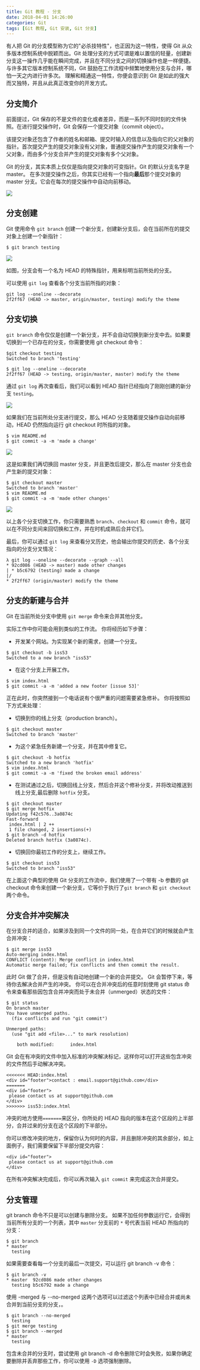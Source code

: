```yaml
---
title: Git 教程 - 分支
date: 2018-04-01 14:26:00
categories: Git
tags: [Git 教程, Git 安装, Git 分支]
---
```


有人把 Git 的分支模型称为它的"必杀技特性"，也正因为这一特性，使得 Git 从众多版本控制系统中脱颖而出。Git 处理分支的方式可谓是难以置信的轻量，创建新分支这一操作几乎能在瞬间完成，并且在不同分支之间的切换操作也是一样便捷。 与许多其它版本控制系统不同，Git 鼓励在工作流程中频繁地使用分支与合并，哪怕一天之内进行许多次。 理解和精通这一特性，你便会意识到 Git 是如此的强大而又独特，并且从此真正改变你的开发方式。

## 分支简介
前面提过，Git 保存的不是文件的变化或者差异，而是一系列不同时刻的文件快照。在进行提交操作时，Git 会保存一个提交对象（commit object）。

该提交对象还包含了作者的姓名和邮箱、提交时输入的信息以及指向它的父对象的指针。首次提交产生的提交对象没有父对象，普通提交操作产生的提交对象有一个父对象，而由多个分支合并产生的提交对象有多个父对象。

Git 的分支，其实本质上仅仅是指向提交对象的可变指针。Git 的默认分支名字是 master。 在多次提交操作之后，你其实已经有一个指向**最后**那个提交对象的 master 分支。它会在每次的提交操作中自动向前移动。

![](/images/git/branch-and-history.png)

<!--more-->


## 分支创建
Git 使用命令 `git branch` 创建一个新分支，创建新分支后，会在当前所在的提交对象上创建一个新指针：

```
$ git branch testing
```

![](/images/git/head-to-master.png)

如图，分支会有一个名为 HEAD 的特殊指针，用来标明当前所处的分支。

可以使用 `git log` 查看各个分支当前所指的对象：

```
git log --oneline --decorate
2f2ff67 (HEAD -> master, origin/master, testing) modify the theme
```


## 分支切换
`git branch` 命令仅仅是创建一个新分支，并不会自动切换到新分支中去。如果要切换到一个已存在的分支，你需要使用 git checkout 命令：

```
$git checkout testing
Switched to branch 'testing'

$ git log --oneline --decorate
2f2ff67 (HEAD -> testing, origin/master, master) modify the theme
```

通过 `git log` 再次查看后，我们可以看到 HEAD 指针已经指向了刚刚创建的新分支 `testing`。

![](/images/git/head-to-testing.png)

如果我们在当前所处分支进行提交，那么 HEAD 分支随着提交操作自动向前移动，HEAD 仍然指向运行 git checkout 时所指的对象。

```
$ vim README.md
$ git commit -a -m 'made a change'
```

![](/images/git/advance-testing.png)

这是如果我们再切换回 master 分支，并且更改后提交，那么在 master 分支也会产生新的提交对象：

```
$ git checkout master
Switched to branch 'master'
$ vim README.md
$ git commit -a -m 'made other changes'
```

![](/images/git/advance-master.png)

以上各个分支切换工作，你只需要熟悉 `branch`、`checkout` 和 `commit` 命令，就可以在不同分支间来回切换和工作，并在时机成熟后合并它们。

最后，你可以通过 `git log` 来查看分叉历史，他会输出你提交的历史、各个分支指向的分支分叉情况：

```
λ git log --oneline --decorate --graph --all
* 92cd086 (HEAD -> master) made other changes
| * b5c6792 (testing) made a change
|/
* 2f2ff67 (origin/master) modify the theme
```


## 分支的新建与合并
Git 在当前所处分支中使用 `git merge` 命令来合并其他分支。

实际工作中你可能会用到类似的工作流。 你将经历如下步骤：
- 开发某个网站。为实现某个新的需求，创建一个分支。
```
$ git checkout -b iss53
Switched to a new branch "iss53"
```

- 在这个分支上开展工作。
```
$ vim index.html
$ git commit -a -m 'added a new footer [issue 53]'
```

正在此时，你突然接到一个电话说有个很严重的问题需要紧急修补。 你将按照如下方式来处理：
- 切换到你的线上分支（production branch）。
```
$ git checkout master
Switched to branch 'master'
```

- 为这个紧急任务新建一个分支，并在其中修复它。
```
$ git checkout -b hotfix
Switched to a new branch 'hotfix'
$ vim index.html
$ git commit -a -m 'fixed the broken email address'
```

- 在测试通过之后，切换回线上分支，然后合并这个修补分支，并将改动推送到线上分支,最后删除 `hotfix` 分支。
```
$ git checkout master
$ git merge hotfix
Updating f42c576..3a0874c
Fast-forward
 index.html | 2 ++
 1 file changed, 2 insertions(+)
$ git branch -d hotfix
Deleted branch hotfix (3a0874c).
```

- 切换回你最初工作的分支上，继续工作。
```
$ git checkout iss53
Switched to branch "iss53"
```

在上面这个典型的使用 Git 分支的工作流中，我们使用了一个带有 -b 参数的 git checkout 命令来创建一个新分支，它等价于执行了`git branch` 和 `git checkout` 两个命令。


## 分支合并冲突解决
在分支合并的适合，如果涉及到同一个文件的同一处，在合并它们的时候就会产生合并冲突：
```
$ git merge iss53
Auto-merging index.html
CONFLICT (content): Merge conflict in index.html
Automatic merge failed; fix conflicts and then commit the result.
```

此时 Git 做了合并，但是没有自动地创建一个新的合并提交。 Git 会暂停下来，等待你去解决合并产生的冲突。 你可以在合并冲突后的任意时刻使用 git status 命令来查看那些因包含合并冲突而处于未合并（unmerged）状态的文件：
```
$ git status
On branch master
You have unmerged paths.
  (fix conflicts and run "git commit")

Unmerged paths:
  (use "git add <file>..." to mark resolution)

    both modified:      index.html
```

Git 会在有冲突的文件中加入标准的冲突解决标记，这样你可以打开这些包含冲突的文件然后手动解决冲突。
```
<<<<<<< HEAD:index.html
<div id="footer">contact : email.support@github.com</div>
=======
<div id="footer">
 please contact us at support@github.com
</div>
>>>>>>> iss53:index.html
```

冲突的地方使用`=======`来区分，你所处的 HEAD 指向的版本在这个区段的上半部分，合并过来的分支在这个区段的下半部分。

你可以修改冲突的地方，保留你认为何时的内容，并且删除冲突的其余部分，如上面例子，我们需要保留下半部分提交内容：
```
<div id="footer">
 please contact us at support@github.com
</div>
```

在所有冲突解决完成后，你可以再次输入 `git commit` 来完成这次合并提交。


## 分支管理
git branch 命令不只是可以创建与删除分支。 如果不加任何参数运行它，会得到当前所有分支的一个列表，其中 `master` 分支前的 `*` 号代表当前 HEAD 所指向的分支：
```
$ git branch
* master
  testing
```

如果需要查看每一个分支的最后一次提交，可以运行 git branch -v 命令：
```
$ git branch -v
* master  92cd086 made other changes
  testing b5c6792 made a change
```

使用 -merged 与 --no-merged 这两个选项可以过滤这个列表中已经合并或尚未合并到当前分支的分支，。 
```
$ git branch --no-merged
  testing
$ git merge testing
$ git branch --merged
* master
  testing
```

包含未合并的分支时，尝试使用 git branch -d 命令删除它时会失败，如果你确定要删除并丢弃那些工作，你可以使用 `-D` 选项强制删除。



